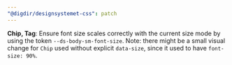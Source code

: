 ```yaml
---
"@digdir/designsystemet-css": patch
---
```


**Chip, Tag**: Ensure font size scales correctly with the current size mode by using the token `--ds-body-sm-font-size`. Note: there might be a small visual change for `Chip` used without explicit `data-size`, since it used to have `font-size: 90%`.
